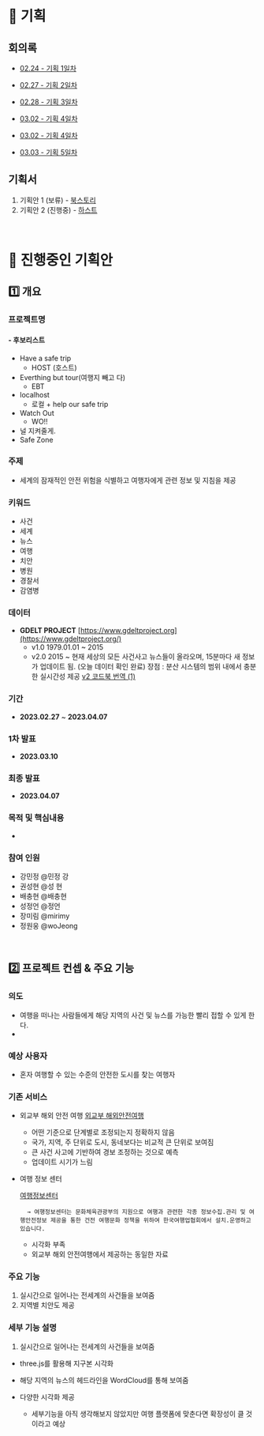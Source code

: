 # 💎 기획

## 회의록

- [02.24 - 기획 1일차](https://www.notion.so/02-24-1-dbccac9da0474093ade173a72dda7d82?pvs=4)

- [02.27 - 기획 2일차](https://www.notion.so/02-27-2-1c0743a2f1b743be82cd57ab52487eac?pvs=4)

- [02.28 - 기획 3일차](https://www.notion.so/02-28-3-851baa5c85164831a155bff66f4ffaf7?pvs=4)

- [03.02 - 기획 4일차](https://www.notion.so/03-02-4-5da93425bff546be87a129650df578ba?pvs=4)

- [03.02 - 기획 4일차](https://www.notion.so/03-02-4-5da93425bff546be87a129650df578ba?pvs=4)

- [03.03 - 기획 5일차](https://www.notion.so/03-03-5-587e5f03dc4a4c8b93c231d73f421eda?pvs=4)

## 기획서

1. 기획안 1 (보류) - [북스토리](https://www.notion.so/3dc91cb9d2f24c6fbb74988f2a96b9e4?pvs=4)
2. 기획안 2 (진행중) - [하스트](https://www.notion.so/b88ec4a7857e4762b6bb2dddeb96ef9a?pvs=4)

<br />

# 📌 진행중인 기획안

## 1️⃣ 개요

### 프로젝트명

#### - 후보리스트

- Have a safe trip
  - HOST (호스트)
- Everthing but tour(여행지 빼고 다)
  - EBT
- localhost
  - 로컬 + help our safe trip
- Watch Out
  - WO!!
- 널 지켜줄게.
- Safe Zone

### 주제

- 세계의 잠재적인 안전 위험을 식별하고 여행자에게 관련 정보 및 지침을 제공

### 키워드

- 사건
- 세계
- 뉴스
- 여행
- 치안
- 병원
- 경찰서
- 감염병

### 데이터

- **GDELT PROJECT**
  [https://www.gdeltproject.org](https://www.gdeltproject.org/)
  - v1.0 1979.01.01 ~ 2015
  - v2.0 2015 ~ 현재
    세상의 모든 사건사고 뉴스들이 올라오며, 15분마다 새 정보가 업데이트 됨. (오늘 데이터 확인 완료)
    장점 : 분산 시스템의 범위 내에서 충분한 실시간성 제공
    [v2 코드북 번역 (1)](https://www.notion.so/v2-1-7bf91e7c41bb40e3aaf2f2cfa569a3a2)

### 기간

- **2023.02.27** ~ **2023.04.07**

### 1차 발표

- **2023.03.10**

### 최종 발표

- **2023.04.07**

### 목적 및 핵심내용

-

### 참여 인원

- 강민정 @민정 강
- 권성현 @성 현
- 배충현 @배충현
- 성정언 @정언
- 장미림 @mirimy
- 정원웅 @woJeong

<br />

## 2️⃣ 프로젝트 컨셉 & 주요 기능

### 의도

- 여행을 떠나는 사람들에게 해당 지역의 사건 및 뉴스를 가능한 빨리 접할 수 있게 한다.
-

### 예상 사용자

- 혼자 여행할 수 있는 수준의 안전한 도시를 찾는 여행자

### 기존 서비스

- 외교부 해외 안전 여행
  [외교부 해외안전여행](https://www.0404.go.kr/dev/main.mofa)
  - 어떤 기준으로 단계별로 조정되는지 정확하지 않음
  - 국가, 지역, 주 단위로 도시, 동네보다는 비교적 큰 단위로 보여짐
  - 큰 사건 사고에 기반하여 경보 조정하는 것으로 예측
  - 업데이트 시기가 느림
- 여행 정보 센터

  [여행정보센터](http://www.tourinfo.or.kr/v2/safety/safety_list.asp)

        → 여행정보센터는 문화체육관광부의 지원으로 여행과 관련한 각종 정보수집.관리 및 여행안전정보 제공을 통한 건전 여행문화 정책을 위하여 한국여행업협회에서 설치.운영하고 있습니다.

  - 시각화 부족
  - 외교부 해외 안전여행에서 제공하는 동일한 자료

### 주요 기능

1. 실시간으로 일어나는 전세계의 사건들을 보여줌
2. 지역별 치안도 제공

### 세부 기능 설명

1. 실시간으로 일어나는 전세계의 사건들을 보여줌

- three.js를 활용해 지구본 시각화
- 해당 지역의 뉴스의 헤드라인을 WordCloud를 통해 보여줌
- 다양한 시각화 제공

  - 세부기능을 아직 생각해보지 않았지만 여행 플랫폼에 맞춘다면 확장성이 클 것이라고 예상
